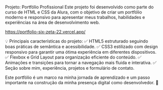 Projeto: Portfólio Profissional
Este projeto foi desenvolvido como parte do curso de HTML e CSS da Alura, com o objetivo de criar um portfólio moderno e responsivo para apresentar meus trabalhos, habilidades e experiências na área de desenvolvimento web.

https://portfolio-six-zeta-22.vercel.app/

💡 Principais características do projeto:
✅ HTML5 estruturado seguindo boas práticas de semântica e acessibilidade.
✅ CSS3 estilizado com design responsivo para garantir uma ótima experiência em diferentes dispositivos.
✅ Flexbox e Grid Layout para organização eficiente do conteúdo.
✅ Animações e transições para tornar a navegação mais fluida e interativa.
✅ Seção sobre mim, experiência, projetos e formulário de contato.

Este portfólio é um marco na minha jornada de aprendizado e um passo importante na construção da minha presença digital como desenvolvedor. 🚀
